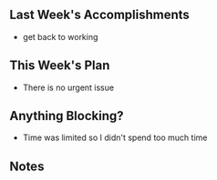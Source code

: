## Last Week's Accomplishments

- get back to working

## This Week's Plan

- There is no urgent issue

## Anything Blocking?

- Time was limited so I didn't spend too much time

## Notes